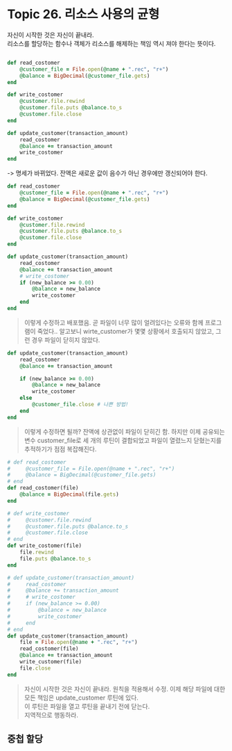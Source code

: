 # Topic 26. 리소스 사용의 균형
자신이 시작한 것은 자신이 끝내라.  
리소스를 할당하는 함수나 객체가 리소스를 해제하는 책임 역시 져야 한다는 뜻이다.  
```Ruby

def read_costomer
    @customer_file = File.open(@name + ".rec", "r+")
    @balance = BigDecimal(@customer_file.gets)
end

def write_costomer
    @customer.file.rewind
    @customer.file.puts @balance.to_s
    @customer.file.close
end

def update_customer(transaction_amount)
    read_costomer
    @balance += transaction_amount
    write_costomer
end

```
-> 명세가 바뀌었다. 잔액은 새로운 값이 음수가 아닌 경우에만 갱신되어야 한다.
```Ruby
def read_costomer
    @customer_file = File.open(@name + ".rec", "r+")
    @balance = BigDecimal(@customer_file.gets)
end

def write_costomer
    @customer.file.rewind
    @customer.file.puts @balance.to_s
    @customer.file.close
end

def update_customer(transaction_amount)
    read_costomer
    @balance += transaction_amount
    # write_costomer
    if (new_balance >= 0.00)
        @balance = new_balance
        write_costomer
    end
end
```
> 이렇게 수정하고 배포했음. 곧 파일이 너무 많이 얼려있다는 오류와 함께 프로그램이 죽었다.. 알고보니 wirte_customer가 몇몇 상황에서 호출되지 않았고, 그런 경우 파일이 닫히지 않았다.
```Ruby
def update_customer(transaction_amount)
    read_costomer
    @balance += transaction_amount

    if (new_balance >= 0.00)
        @balance = new_balance
        write_costomer
    else 
        @customer_file.close # 나쁜 방법!
    end
end
```
> 이렇게 수정하면 될까? 잔액에 상관없이 파일이 닫히긴 함. 하지만 이제 공유되는 변수 customer_file로 세 개의 루틴이 결합되었고 파일이 열렸느지 닫혔는지를 추적하기가 점점 복잡해진다.
```Ruby
# def read_costomer
#     @customer_file = File.open(@name + ".rec", "r+")
#     @balance = BigDecimal(@customer_file.gets)
# end
def read_costomer(file)
    @balance = BigDecimal(file.gets)
end

# def write_costomer
#     @customer.file.rewind
#     @customer.file.puts @balance.to_s
#     @customer.file.close
# end
def write_costomer(file)
    file.rewind
    file.puts @balance.to_s
end

# def update_customer(transaction_amount)
#     read_costomer
#     @balance += transaction_amount
#     # write_costomer
#     if (new_balance >= 0.00)
#         @balance = new_balance
#         write_costomer
#     end
# end
def update_customer(transaction_amount)
    file = File.open(@name + ".rec", "r+")
    read_costomer(file)
    @balance += transaction_amount
    write_customer(file)
    file.close
end
```
> 자신이 시작한 것은 자신이 끝내라. 원칙을 적용해서 수정. 이제 해당 파일에 대한 모든 책임은 update_customer 루틴에 있다.  
> 이 루틴은 파일을 열고 루틴을 끝내기 전에 닫는다.  
> 지역적으로 행동하라.

## 중첩 할당



























